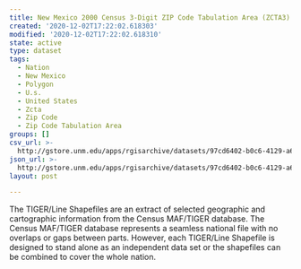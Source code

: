 ```yaml
---
title: New Mexico 2000 Census 3-Digit ZIP Code Tabulation Area (ZCTA3)
created: '2020-12-02T17:22:02.618303'
modified: '2020-12-02T17:22:02.618310'
state: active
type: dataset
tags:
  - Nation
  - New Mexico
  - Polygon
  - U.s.
  - United States
  - Zcta
  - Zip Code
  - Zip Code Tabulation Area
groups: []
csv_url: >-
  http://gstore.unm.edu/apps/rgisarchive/datasets/97cd6402-b0c6-4129-a68e-b6af8d6b5fce/tl_2008_nm_zcta300shp.derived.csv
json_url: >-
  http://gstore.unm.edu/apps/rgisarchive/datasets/97cd6402-b0c6-4129-a68e-b6af8d6b5fce/tl_2008_nm_zcta300shp.derived.json
layout: post

---
```

The TIGER/Line Shapefiles are an extract of selected geographic and cartographic information from the Census MAF/TIGER database.  The Census MAF/TIGER database represents a seamless national file with no overlaps or gaps between parts.  However, each TIGER/Line Shapefile is designed to stand alone as an independent data set or the shapefiles can be combined to cover the whole nation.
